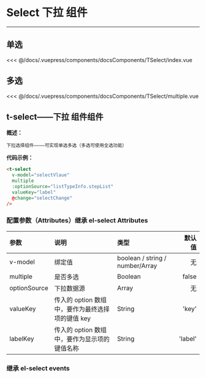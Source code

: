 # Select 下拉 组件

---

## 单选

<common-code-format>
  <docsComponents-TSelect-index slot="source"></docsComponents-TSelect-index>
   <<< @/docs/.vuepress/components/docsComponents/TSelect/index.vue
</common-code-format>

## 多选

<common-code-format>
  <docsComponents-TSelect-multiple slot="source"></docsComponents-TSelect-multiple>
   <<< @/docs/.vuepress/components/docsComponents/TSelect/multiple.vue
</common-code-format>

## t-select——下拉 组件组件

**概述：**

`下拉选择组件————可实现单选多选（多选可使用全选功能）`

**代码示例：**

```html
<t-select
  v-model="selectVlaue"
  multiple
  :optionSource="listTypeInfo.stepList"
  valueKey="label"
  @change="selectChange"
/>
```

### 配置参数（Attributes）继承 el-select Attributes

| 参数         | 说明                                             | 类型                            |  默认值 |
| :----------- | :----------------------------------------------- | :------------------------------ | ------: |
| v-model      | 绑定值                                           | boolean / string / number/Array |      无 |
| multiple     | 是否多选                                         | Boolean                         |   false |
| optionSource | 下拉数据源                                       | Array                           |      无 |
| valueKey     | 传入的 option 数组中，要作为最终选择项的键值 key | String                          |   'key' |
| labelKey     | 传入的 option 数组中，要作为显示项的键值名称     | String                          | 'label' |

### 继承 el-select events
